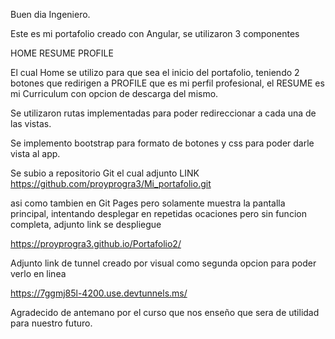 Buen dia Ingeniero.

Este es mi portafolio creado con Angular, se utilizaron 3 componentes

HOME
RESUME
PROFILE

El cual Home se utilizo para que sea el inicio del portafolio, teniendo 2 botones que redirigen a PROFILE que es mi perfil profesional, el RESUME es mi Curriculum
con opcion de descarga del mismo.

Se utilizaron rutas implementadas para poder redireccionar a cada una de las vistas.

Se implemento bootstrap para formato de botones y css para poder darle vista al app.

Se subio a repositorio Git el cual adjunto 
LINK https://github.com/proyprogra3/Mi_portafolio.git

asi como tambien en Git Pages pero solamente muestra la pantalla principal, intentando desplegar en repetidas ocaciones pero sin funcion completa, adjunto link
se despliegue

https://proyprogra3.github.io/Portafolio2/

Adjunto link de tunnel creado por visual como segunda opcion para poder verlo en linea

https://7ggmj85l-4200.use.devtunnels.ms/

Agradecido de antemano por el curso que nos enseño que sera de utilidad para nuestro futuro.
